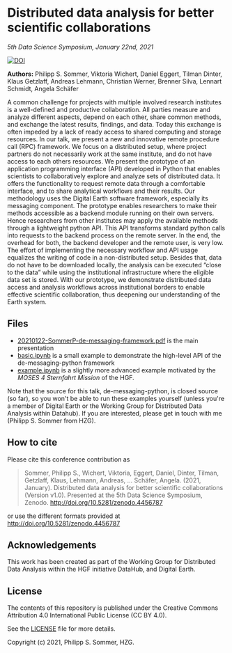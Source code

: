 # Distributed data analysis for better scientific collaborations

_5th Data Science Symposium, January 22nd, 2021_

[![DOI](https://zenodo.org/badge/DOI/10.5281/zenodo.4456787.svg)](https://doi.org/10.5281/zenodo.4456787)

**Authors:** Philipp S. Sommer, Viktoria Wichert, Daniel Eggert, Tilman Dinter,
Klaus Getzlaff, Andreas Lehmann, Christian Werner, Brenner Silva,
Lennart Schmidt, Angela Schäfer

A common challenge for projects with multiple involved research institutes is a well-defined and productive collaboration. All parties measure and analyze different aspects, depend on each other, share common methods, and exchange the latest results, findings, and data. Today this exchange is often impeded by a lack of ready access to shared computing and storage resources. In our talk, we present a new and innovative remote procedure call (RPC) framework. We focus on a distributed setup, where project partners do not necessarily work at the same institute, and do not have access to each others resources.
We present the prototype of an application programming interface (API) developed in Python that enables scientists to collaboratively explore and analyze sets of distributed data. It offers the functionality to request remote data through a comfortable interface, and to share analytical workflows and their results. Our methodology uses the Digital Earth software framework, especially its messaging component. The prototype enables researchers to make their methods accessible as a backend module running on their own servers. Hence researchers from other institutes may apply the available methods through a lightweight python API. This API transforms standard python calls into requests to the backend process on the remote server. In the end, the overhead for both, the backend developer and the remote user, is very low. The effort of implementing the necessary workflow and API usage equalizes the writing of code in a non-distributed setup. Besides that, data do not have to be downloaded locally, the analysis can be executed “close to the data” while using the institutional infrastructure where the eligible data set is stored.
With our prototype, we demonstrate distributed data access and analysis workflows across institutional borders to enable effective scientific collaboration, thus deepening our understanding of the Earth system.


## Files
- [20210122-SommerP-de-messaging-framework.pdf](20210122-SommerP-de-messaging-framework.pdf) is the main presentation
- [basic.ipynb](basic.ipynb) is a small example to demonstrate the high-level
  API of the de-messaging-python framework
- [example.ipynb](example.ipynb) is a slightly more advanced example motivated
  by the _MOSES 4 Sternfahrt Mission_ of the HGF.

Note that the source for this talk, de-messaging-python, is closed source
(so far), so you won't be able to run these examples yourself (unless you're a
member of Digital Earth or the Working Group for Distributed Data Analysis
within Datahub). If you are
interested, please get in touch with me (Philipp S. Sommer from HZG).

## How to cite

Please cite this conference contribution as 

> Sommer, Philipp S., Wichert, Viktoria, Eggert, Daniel, Dinter, Tilman, Getzlaff, Klaus, Lehmann, Andreas, … Schäfer, Angela. (2021, January). Distributed data analysis for better scientific collaborations (Version v1.0). Presented at the 5th Data Science Symposium, Zenodo. http://doi.org/10.5281/zenodo.4456787

or use the different formats provided at http://doi.org/10.5281/zenodo.4456787

## Acknowledgements

This work has been created as part of the Working Group for Distributed Data Analysis within the HGF initiative DataHub, and Digital Earth.


## License

The contents of this repository is published under the Creative Commons
Attribution 4.0 International Public License (CC BY 4.0).

See the [LICENSE](LICENSE) file for more details.

Copyright (c) 2021, Philipp S. Sommer, HZG.
